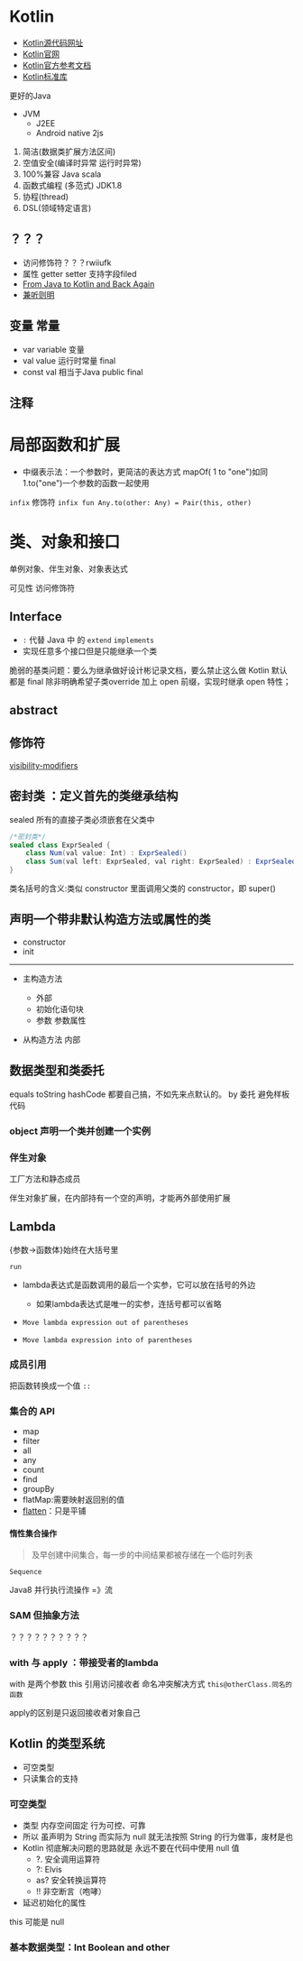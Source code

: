 
# Kotlin

- [Kotlin源代码网址](https://github.com/JetBrains/kotlin)
- [Kotlin官网](https://kotlinlang.org/)
- [Kotlin官方参考文档](https://kotlinlang.org/docs/reference/)
- [Kotlin标准库](https://kotlinlang.org/api/latest/jvm/stdlib/index.html)

更好的Java
- JVM
  - J2EE
  - Android 
native
2js

1. 简洁(数据类扩展方法区间)
2. 空值安全(编译时异常 运行时异常)
3. 100%兼容 Java scala
4. 函数式编程 (多范式) JDK1.8
5. 协程(thread)
6. DSL(领域特定语言)

## ？？？

- 访问修饰符？？？rwiiufk
- 属性 getter setter 支持字段filed
- [From Java to Kotlin and Back Again](https://allegro.tech/2018/05/From-Java-to-Kotlin-and-Back-Again.html)
- [兼听则明](https://cloud.tencent.com/developer/news/249347)

## 变量 常量

- var variable 变量
- val value 运行时常量 final
- const val 相当于Java public final



## 注释


# 局部函数和扩展

- 中缀表示法：一个参数时，更简洁的表达方式
mapOf( 1 to "one")如同 1.to("one")一个参数的函数一起使用

`infix` 修饰符
`infix fun Any.to(other: Any) = Pair(this, other)`

# 类、对象和接口

单例对象、伴生对象、对象表达式

可见性 访问修饰符

## Interface

- `:` 代替 Java 中 的 `extend` `implements`
- 实现任意多个接口但是只能继承一个类

脆弱的基类问题：要么为继承做好设计彬记录文档，要么禁止这么做
Kotlin 默认都是 final 除非明确希望子类override 加上 open 前缀，实现时继承 open 特性；

## abstract

## 修饰符

[visibility-modifiers](https://kotlinlang.org/docs/reference/visibility-modifiers.html)

## 密封类 ：定义首先的类继承结构

sealed 所有的直接子类必须嵌套在父类中

```java
/*密封类*/
sealed class ExprSealed {
    class Num(val value: Int) : ExprSealed()
    class Sum(val left: ExprSealed, val right: ExprSealed) : ExprSealed()
}
```

类名括号的含义:类似 constructor 里面调用父类的 constructor，即 super()

## 声明一个带非默认构造方法或属性的类

- constructor
- init

---

- 主构造方法
  - 外部
  - 初始化语句块
  - 参数 参数属性

- 从构造方法 内部

## 数据类型和类委托

equals toString hashCode 都要自己搞，不如先来点默认的。
by 委托 避免样板代码

### object 声明一个类并创建一个实例

### 伴生对象

工厂方法和静态成员

伴生对象扩展，在内部持有一个空的声明，才能再外部使用扩展

## Lambda

{参数->函数体}始终在大括号里

`run`

- lambda表达式是函数调用的最后一个实参，它可以放在括号的外边
  - 如果lambda表达式是唯一的实参，连括号都可以省略

- `Move lambda expression out of parentheses`
- `Move lambda expression into of parentheses`

### 成员引用

把函数转换成一个值 `::`

### 集合的 API

- map
- filter
- all
- any
- count
- find
- groupBy
- flatMap:需要映射返回别的值
- [flatten](https://kotlinlang.org/api/latest/jvm/stdlib/kotlin.collections/flatten.html)：只是平铺

#### 惰性集合操作

>及早创建中间集合，每一步的中间结果都被存储在一个临时列表

`Sequence`

Java8 并行执行流操作 =》流

### SAM 但抽象方法

？？？？？？？？？？

### with 与 apply ：带接受者的lambda

with 是两个参数
this 引用访问接收者
命名冲突解决方式 `this@otherClass.同名的函数`

apply的区别是只返回接收者对象自己

## Kotlin 的类型系统

- 可空类型
- 只读集合的支持

### 可空类型

- 类型 内存空间固定 行为可控、可靠
- 所以 虽声明为 String 而实际为 null 就无法按照 String 的行为做事，废材是也
- Kotlin 彻底解决问题的思路就是 永远不要在代码中使用 null 值
  - ?. 安全调用运算符
  - ?: Elvis
  - as? 安全转换运算符
  - !! 非空断言（咆哮）
- 延迟初始化的属性

this 可能是 null 

### 基本数据类型：Int Boolean and other


